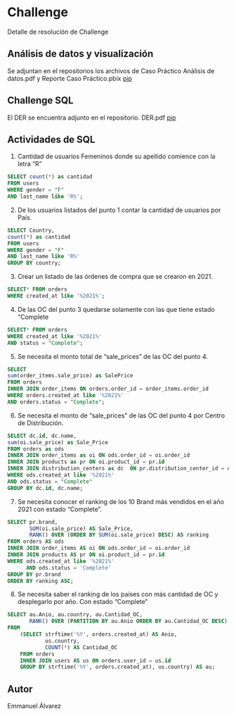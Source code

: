 # Challenge
Detalle de resolución de Challenge

## Análisis de datos y visualización

Se adjuntan en el repositorios los archivos de Caso Práctico Análisis de datos.pdf y Reporte Caso Práctico.pbix  [pip](https://github.com/emmanuelalejandro/Challenge/blob/main/Caso%20Pr%C3%A1ctico%20An%C3%A1lisis%20de%20datos.pdf)

## Challenge SQL
El DER se encuentra adjunto en el repositorio. DER.pdf [pip](https://github.com/emmanuelalejandro/Challenge/blob/main/DER%20-%20Challenge.pdf)

## Actividades de SQL
1.	Cantidad de usuarios Femeninos donde su apellido comience con la letra “R” 

```SQL
SELECT count(*) as cantidad
FROM users 
WHERE gender = "F"
AND last_name like 'R%';
```
2.	De los usuarios listados del punto 1 contar la cantidad de usuarios por País.

```SQL
SELECT Country, 
count(*) as cantidad
FROM users 
WHERE gender = "F"
AND last_name like 'R%'
GROUP BY country;
```
3. Crear un listado de las órdenes de compra que se crearon en 2021.
  ```SQL
SELECT* FROM orders
WHERE created_at like '%2021%';
```
4. De las OC del punto 3 quedarse solamente con las que tiene estado “Complete
```SQL
SELECT* FROM orders
WHERE created_at like '%2021%'
AND status = "Complete";
```
5.	Se necesita el monto total de “sale_prices”  de las OC del punto 4.
  ```SQL
SELECT
sum(order_items.sale_price) as SalePrice
FROM orders 
INNER JOIN order_items ON orders.order_id = order_items.order_id
WHERE orders.created_at like '%2021%'
AND orders.status = "Complete";
```
6.	Se necesita el monto de “sale_prices” de las OC del punto 4 por Centro de Distribución.
    
```SQL
SELECT dc.id, dc.name,
sum(oi.sale_price) as Sale_Price
FROM orders as ods
INNER JOIN order_items as oi ON ods.order_id = oi.order_id
INNER JOIN products as pr ON oi.product_id = pr.id
INNER JOIN distribution_centers as dc  ON pr.distribution_center_id = dc.id
WHERE ods.created_at like '%2021%'
AND ods.status = "Complete"
GROUP BY dc.id, dc.name;
```
7.	Se necesita conocer el ranking de los 10 Brand más vendidos en el año 2021 con estado “Complete”.

```SQL
SELECT pr.brand,
       SUM(oi.sale_price) AS Sale_Price,
       RANK() OVER (ORDER BY SUM(oi.sale_price) DESC) AS ranking
FROM orders AS ods
INNER JOIN order_items AS oi ON ods.order_id = oi.order_id
INNER JOIN products AS pr ON oi.product_id = pr.id
WHERE ods.created_at like '%2021%'
      AND ods.status = 'Complete'
GROUP BY pr.brand
ORDER BY ranking ASC;
``` 
8.	Se necesita saber el ranking de los países con más cantidad de OC y desplegarlo por año. Con estado “Complete”
   
```SQL
SELECT au.Anio, au.country, au.Cantidad_OC,
       RANK() OVER (PARTITION BY au.Anio ORDER BY au.Cantidad_OC DESC) AS ranking
FROM 
    (SELECT strftime('%Y', orders.created_at) AS Anio,
            us.country,
            COUNT(*) AS Cantidad_OC
    FROM orders
    INNER JOIN users AS us ON orders.user_id = us.id
    GROUP BY strftime('%Y', orders.created_at), us.country) AS au;
``` 
 
## Autor

Emmanuel Álvarez


